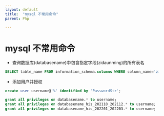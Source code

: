 ```yaml
---
layout: default
title:  "mysql 不常用命令"
parent: Php

---
```


# mysql 不常用命令
- 查询数据库(databasename)中包含指定字段(zidaunming)的所有表名

```sql
SELECT table_name FROM information_schema.columns WHERE column_name='zidaunming' AND TABLE_SCHEMA = 'databasename';
```
- 添加用户并授权

```sql
create user username@'%' identified by 'PasswordStr';

grant all privileges on databasename.* to username;
grant all privileges on databasename_his_202110_202112.* to username;
grant all privileges on databasename_his_202201_202203.* to username;
```




<div id="gitalk-container"></div>
<link rel="stylesheet" href="https://unpkg.com/gitalk/dist/gitalk.css">
<script src="https://unpkg.com/gitalk/dist/gitalk.min.js"></script>
<script src="/assets/js/md5.min.js"></script>
<script type="text/javascript">
const gitalk = new Gitalk({
  clientID: 'c8000586a21c80291476',
  clientSecret: '043d2b75bd32c8d03f65d088bbd475c563a287f4',
  repo: 'imoowi.github.io',
  owner: 'imoowi',
  admin: ['imoowi'],
  distractionFreeMode: false,
  id: md5(location.href)
});
gitalk.render('gitalk-container')
</script>
